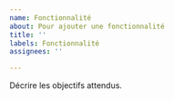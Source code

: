 ```yaml
---
name: Fonctionnalité
about: Pour ajouter une fonctionnalité
title: ''
labels: Fonctionnalité
assignees: ''

---
```


Décrire les objectifs attendus.
